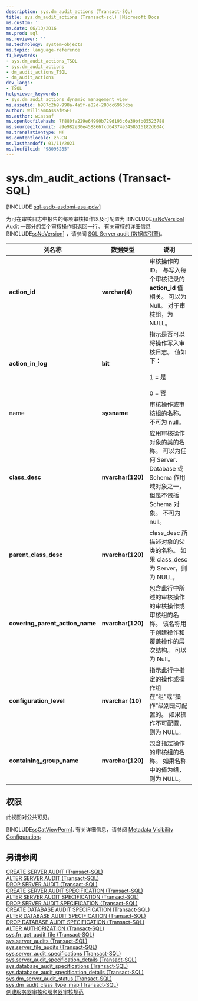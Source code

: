 ```yaml
---
description: sys.dm_audit_actions (Transact-SQL)
title: sys.dm_audit_actions (Transact-sql) |Microsoft Docs
ms.custom: ''
ms.date: 06/10/2016
ms.prod: sql
ms.reviewer: ''
ms.technology: system-objects
ms.topic: language-reference
f1_keywords:
- sys.dm_audit_actions_TSQL
- sys.dm_audit_actions
- dm_audit_actions_TSQL
- dm_audit_actions
dev_langs:
- TSQL
helpviewer_keywords:
- sys.dm_audit_actions dynamic management view
ms.assetid: b987c2b9-998a-4a5f-a82d-280dc6963cbe
author: WilliamDAssafMSFT
ms.author: wiassaf
ms.openlocfilehash: 7f880fa229e64990b729d193c6e39bfb05523788
ms.sourcegitcommit: a9e982e30e458866fcd64374e3458516182d604c
ms.translationtype: MT
ms.contentlocale: zh-CN
ms.lasthandoff: 01/11/2021
ms.locfileid: "98095285"
---
```

# <a name="sysdm_audit_actions-transact-sql"></a>sys.dm_audit_actions (Transact-SQL)
[!INCLUDE [sql-asdb-asdbmi-asa-pdw](../../includes/applies-to-version/sql-asdb-asdbmi-asa.md)]

  为可在审核日志中报告的每项审核操作以及可配置为 [!INCLUDE[ssNoVersion](../../includes/ssnoversion-md.md)] Audit 一部分的每个审核操作组返回一行。 有关审核的详细信息 [!INCLUDE[ssNoVersion](../../includes/ssnoversion-md.md)] ，请参阅 [SQL Server audit &#40;数据库引擎&#41;](../../relational-databases/security/auditing/sql-server-audit-database-engine.md)。  
  
|列名称|数据类型|说明|  
|-----------------|---------------|-----------------|  
|**action_id**|**varchar(4)**|审核操作的 ID。 与写入每个审核记录的 **action_id** 值相关。 可以为 Null。 对于审核组，为 NULL。|  
|**action_in_log**|**bit**|指示是否可以将操作写入审核日志。 值如下：<br /><br /> 1 = 是<br /><br /> 0 = 否|  
|name|**sysname**|审核操作或审核组的名称。 不可为 null。|  
|**class_desc**|**nvarchar(120)**|应用审核操作对象的类的名称。 可以为任何 Server、Database 或 Schema 作用域对象之一，但是不包括 Schema 对象。 不可为 null。|  
|**parent_class_desc**|**nvarchar(120)**|class_desc 所描述对象的父类的名称。 如果 class_desc 为 Server，则为 NULL。|  
|**covering_parent_action_name**|**nvarchar(120)**|包含此行中所述的审核操作的审核操作或审核组的名称。 该名称用于创建操作和覆盖操作的层次结构。 可以为 Null。|  
|**configuration_level**|**nvarchar (10)**|指示此行中指定的操作或操作组在“组”或“操作”级别是可配置的。 如果操作不可配置，则为 NULL。|  
|**containing_group_name**|**nvarchar(120)**|包含指定操作的审核组的名称。 如果名称中的值为组，则为 NULL。|  
  
## <a name="permissions"></a>权限  
此视图对公共可见。
  
 [!INCLUDE[ssCatViewPerm](../../includes/sscatviewperm-md.md)]. 有关详细信息，请参阅 [Metadata Visibility Configuration](../../relational-databases/security/metadata-visibility-configuration.md)。  
  
## <a name="see-also"></a>另请参阅  
 [CREATE SERVER AUDIT (Transact-SQL)](../../t-sql/statements/create-server-audit-transact-sql.md)   
 [ALTER SERVER AUDIT (Transact-SQL)](../../t-sql/statements/alter-server-audit-transact-sql.md)   
 [DROP SERVER AUDIT (Transact-SQL)](../../t-sql/statements/drop-server-audit-transact-sql.md)   
 [CREATE SERVER AUDIT SPECIFICATION (Transact-SQL)](../../t-sql/statements/create-server-audit-specification-transact-sql.md)   
 [ALTER SERVER AUDIT SPECIFICATION (Transact-SQL)](../../t-sql/statements/alter-server-audit-specification-transact-sql.md)   
 [DROP SERVER AUDIT SPECIFICATION (Transact-SQL)](../../t-sql/statements/drop-server-audit-specification-transact-sql.md)   
 [CREATE DATABASE AUDIT SPECIFICATION (Transact-SQL)](../../t-sql/statements/create-database-audit-specification-transact-sql.md)   
 [ALTER DATABASE AUDIT SPECIFICATION (Transact-SQL)](../../t-sql/statements/alter-database-audit-specification-transact-sql.md)   
 [DROP DATABASE AUDIT SPECIFICATION (Transact-SQL)](../../t-sql/statements/drop-database-audit-specification-transact-sql.md)   
 [ALTER AUTHORIZATION (Transact-SQL)](../../t-sql/statements/alter-authorization-transact-sql.md)   
 [sys.fn_get_audit_file (Transact-SQL)](../../relational-databases/system-functions/sys-fn-get-audit-file-transact-sql.md)   
 [sys.server_audits (Transact-SQL)](../../relational-databases/system-catalog-views/sys-server-audits-transact-sql.md)   
 [sys.server_file_audits (Transact-SQL)](../../relational-databases/system-catalog-views/sys-server-file-audits-transact-sql.md)   
 [sys.server_audit_specifications (Transact-SQL)](../../relational-databases/system-catalog-views/sys-server-audit-specifications-transact-sql.md)   
 [sys.server_audit_specification_details (Transact-SQL)](../../relational-databases/system-catalog-views/sys-server-audit-specification-details-transact-sql.md)   
 [sys.database_audit_specifications (Transact-SQL)](../../relational-databases/system-catalog-views/sys-database-audit-specifications-transact-sql.md)   
 [sys.database_audit_specification_details (Transact-SQL)](../../relational-databases/system-catalog-views/sys-database-audit-specification-details-transact-sql.md)   
 [sys.dm_server_audit_status (Transact-SQL)](../../relational-databases/system-dynamic-management-views/sys-dm-server-audit-status-transact-sql.md)   
 [sys.dm_audit_class_type_map (Transact-SQL)](../../relational-databases/system-dynamic-management-views/sys-dm-audit-class-type-map-transact-sql.md)   
 [创建服务器审核和服务器审核规范](../../relational-databases/security/auditing/create-a-server-audit-and-server-audit-specification.md)  
  
  
